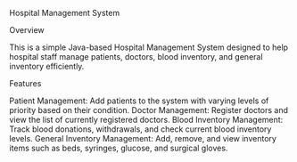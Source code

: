 Hospital Management System

Overview

This is a simple Java-based Hospital Management System designed to help hospital staff manage patients, doctors, blood inventory, and general inventory efficiently.

Features

Patient Management: Add patients to the system with varying levels of priority based on their condition.
Doctor Management: Register doctors and view the list of currently registered doctors.
Blood Inventory Management: Track blood donations, withdrawals, and check current blood inventory levels.
General Inventory Management: Add, remove, and view inventory items such as beds, syringes, glucose, and surgical gloves.
